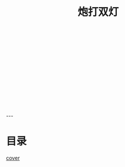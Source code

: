 <h1 style="text-align:center;background-image: url('_images/cover.jpg');background-size:cover">
<br>
<br>
<br>
<br>
<br>
<br>
<br>
<br>
炮打双灯
<br>
<br>
<br>
<br>
<br>
<br>
<br>
<br>
</h1>
---



# 目录 &emsp;&emsp;&emsp;&emsp;&emsp;&emsp;&emsp;&emsp;&emsp;&emsp;&emsp;
[cover](./images/cover.jpg)
```{tableofcontents}
```
